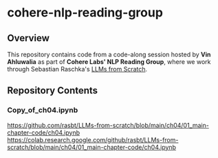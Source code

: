 # cohere-nlp-reading-group
## Overview
This repository contains code from a code-along session hosted by **Vin Ahluwalia** as part of **Cohere Labs' NLP Reading Group**, where we work through Sebastian Raschka's [LLMs from Scratch](https://github.com/rasbt/LLMs-from-scratch).
## Repository Contents

### Copy\_of\_ch04.ipynb
https://github.com/rasbt/LLMs-from-scratch/blob/main/ch04/01_main-chapter-code/ch04.ipynb
https://colab.research.google.com/github/rasbt/LLMs-from-scratch/blob/main/ch04/01_main-chapter-code/ch04.ipynb